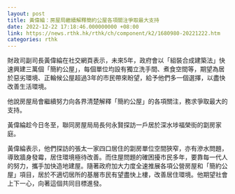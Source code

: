 ```yaml
---
layout: post
title: 黃偉綸：房屋局繼續解釋簡約公屋各項關注爭取最大支持
date: 2022-12-22 17:18:46.000000000 +08:00
link: https://news.rthk.hk/rthk/ch/component/k2/1680980-20221222.htm
categories: rthk
---
```


財政司副司長黃偉綸在社交網頁表示，未來5年，政府會以「組裝合成建築法」快速興建三萬個「簡約公屋」，每個單位均設有獨立洗手間、煮食空間等，期望為居於惡劣環境、正輪候公屋超過3年的市民帶來盼望，給予他們多一個選擇，以盡快改善生活環境。

他說房屋局會繼續努力向各界清楚解釋「簡約公屋」的各項關注，務求爭取最大的支持。

黃偉綸趁今日冬至，聯同房屋局局長何永賢探訪一戶居於深水埗福榮街的劏房家庭。

黃偉綸表示，他們探訪的張太一家四口居住的劏房單位空間狹窄，亦有滲水問題，導致牆身發霉，居住環境極待改善。而住屋問題的確困擾市民多年，要靠每一代人的努力，攜手加快造地建屋。隨著政府加大力度全速推展各項公營房屋和「簡約公屋」項目，居於不適切居所的基層市民有望盡快上樓，改善居住環境。他期望社會上下一心，向著這個共同目標進發。

